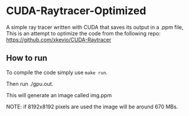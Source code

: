 # CUDA-Raytracer-Optimized
A simple ray tracer written with CUDA that saves its output in a .ppm file, This is an attempt to optimize the code from the following repo: https://github.com/xkevio/CUDA-Raytracer

## How to run
To compile the code simply use ```make run```.

Then run ./gpu.out.

This will generate an image called img.ppm

NOTE: if 8192x8192 pixels are used the image will be around 670 MBs.
